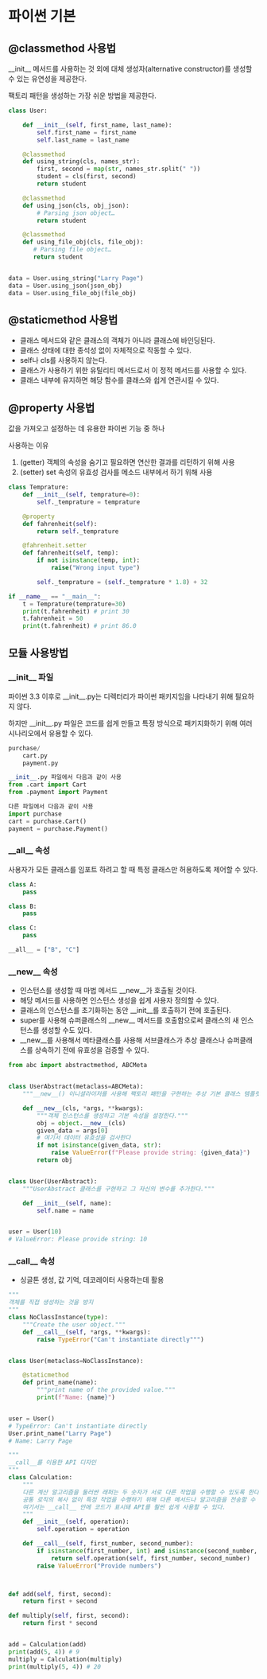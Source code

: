 # 파이썬 기본

## @classmethod 사용법

\_\_init__ 메서드를 사용하는 것 외에 대체 생성자(alternative constructor)를 생성할 수 있는 유연성을 제공한다.

팩토리 패턴을 생성하는 가장 쉬운 방법을 제공한다.

```py
class User:

    def __init__(self, first_name, last_name):
        self.first_name = first_name
        self.last_name = last_name

    @classmethod
    def using_string(cls, names_str):
        first, second = map(str, names_str.split(" "))
        student = cls(first, second)
        return student

    @classmethod
    def using_json(cls, obj_json):
        # Parsing json object…
        return student

    @classmethod
    def using_file_obj(cls, file_obj):
       # Parsing file object…
       return student


data = User.using_string("Larry Page")
data = User.using_json(json_obj)
data = User.using_file_obj(file_obj)
```

## @staticmethod 사용법

- 클래스 메서드와 같은 클래스의 객체가 아니라 클래스에 바인딩된다.
- 클래스 상태에 대한 종석성 없이 자체적으로 작동할 수 있다.
- self나 cls를 사용하지 않는다.
- 클래스가 사용하기 위한 유틸리티 메서드로서 이 정적 메서드를 사용할 수 있다.
- 클래스 내부에 유지하면 해당 함수를 클래스와 쉽게 연관시킬 수 있다.

## @property 사용법

값을 가져오고 설정하는 데 유용한 파이썬 기능 중 하나

사용하는 이유

1. (getter) 객체의 속성을 숨기고 필요하면 연산한 결과를 리턴하기 위해 사용
2. (setter) set 속성의 유효성 검사를 메소드 내부에서 하기 위해 사용

```py
class Temprature:
    def __init__(self, temprature=0):
        self._temprature = temprature

    @property
    def fahrenheit(self):
        return self._temprature

    @fahrenheit.setter
    def fahrenheit(self, temp):
        if not isinstance(temp, int):
            raise("Wrong input type")

        self._temprature = (self._temprature * 1.8) + 32

if __name__ == "__main__":
    t = Temprature(temprature=30)
    print(t.fahrenheit) # print 30
    t.fahrenheit = 50
    print(t.fahrenheit) # print 86.0

```

## 모듈 사용방법

### \_\_init__ 파일

파이썬 3.3 이후로 \_\_init__.py는 디렉터리가 파이썬 패키지임을 나타내기 위해 필요하지 않다.

하지만 \_\_init__.py 파일은 코드를 쉽게 만들고 특정 방식으로 패키지화하기 위해 여러 시나리오에서 유용할 수 있다.

```py
purchase/
    cart.py
    payment.py

__init__.py 파일에서 다음과 같이 사용
from .cart import Cart
from .payment import Payment

다른 파일에서 다음과 같이 사용
import purchase
cart = purchase.Cart()
payment = purchase.Payment()
```

### \_\_all__ 속성

사용자가 모든 클래스를 임포트 하려고 할 때 특정 클래스만 허용하도록 제어할 수 있다.

```py
class A:
    pass

class B:
    pass

class C:
    pass

__all__ = ["B", "C"]
```

### \_\_new__ 속성

- 인스턴스를 생성할 때 마법 메서드 \_\_new__가 호출될 것이다.
- 해당 메서드를 사용하면 인스턴스 생성을 쉽게 사용자 정의할 수 있다.
- 클래스의 인스턴스를 초기화하는 동안 \_\_init__를 호출하기 전에 호출된다.
- super를 사용해 슈퍼클래스의 \_\_new__ 메서드를 호출함으로써 클래스의 새 인스턴스를 생성할 수도 있다.
- \_\_new__를 사용해서 메타클래스를 사용해 서브클래스가 추상 클래스나 슈퍼클래스를 상속하기 전에 유효성을 검증할 수 있다.

```py
from abc import abstractmethod, ABCMeta


class UserAbstract(metaclass=ABCMeta):
    """__new__() 이니셜라이저를 사용해 팩토리 패턴을 구현하는 추상 기본 클래스 템플릿."""

    def __new__(cls, *args, **kwargs):
        """객체 인스턴스를 생성하고 기본 속성을 설정한다."""
        obj = object.__new__(cls)
        given_data = args[0]
        # 여기서 데이터 유효성을 검사한다
        if not isinstance(given_data, str):
            raise ValueError(f"Please provide string: {given_data}")
        return obj


class User(UserAbstract):
    """UserAbstract 클래스를 구현하고 그 자신의 변수를 추가한다."""

    def __init__(self, name):
        self.name = name


user = User(10)
# ValueError: Please provide string: 10

```

### \_\_call__ 속성

- 싱글톤 생성, 값 기억, 데코레이터 사용하는데 활용

```py
"""
객체를 직접 생성하는 것을 방지
"""
class NoClassInstance(type):
    """Create the user object."""
    def __call__(self, *args, **kwargs):
        raise TypeError("Can't instantiate directly""")


class User(metaclass=NoClassInstance):

    @staticmethod
    def print_name(name):
        """print name of the provided value."""
        print(f"Name: {name}")


user = User()
# TypeError: Can't instantiate directly
User.print_name("Larry Page")
# Name: Larry Page

```

```py
"""
__call__를 이용한 API 디자인
"""
class Calculation:
    """
    다른 계산 알고리즘을 둘러싼 래퍼는 두 숫자가 서로 다른 작업을 수행할 수 있도록 한다.
    공통 로직의 복사 없이 특정 작업을 수행하기 위해 다른 메서드나 알고리즘을 전송할 수 있다.
    여기서는 __call__ 안에 코드가 표시돼 API를 훨씬 쉽게 사용할 수 있다.
    """
    def __init__(self, operation):
        self.operation = operation

    def __call__(self, first_number, second_number):
        if isinstance(first_number, int) and isinstance(second_number, int):
            return self.operation(self, first_number, second_number)
        raise ValueError("Provide numbers")



def add(self, first, second):
    return first + second

def multiply(self, first, second):
    return first * second


add = Calculation(add)
print(add(5, 4)) # 9
multiply = Calculation(multiply)
print(multiply(5, 4)) # 20
```
